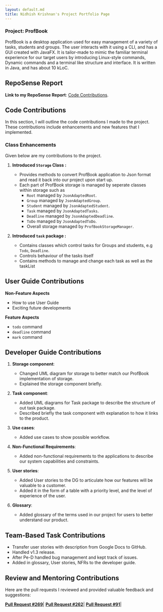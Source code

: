 ```yaml
---
layout: default.md
title: Nidhish Krishnan's Project Portfolio Page
---
```


### Project: ProfBook

ProfBook is a desktop application used for easy management of a variety of tasks, students and groups.
The user interacts with it using a CLI, and has a GUI created with JavaFX. It is tailor-made to mimic the familiar terminal experience for our target users by introducing Linux-style commands, Dynamic commands and a terminal like structure and interface. It is written in Java, and has about 10 kLoC.

## RepoSense Report

**Link to my RepoSense Report**: 
[Code Contributions](https://nus-cs2103-ay2324s1.github.io/tp-dashboard/?search=Nid21cs&breakdown=false&sort=groupTitle%20dsc&sortWithin=title&since=2023-09-22&timeframe=commit&mergegroup=&groupSelect=groupByRepos).

## Code Contributions

In this section, I will outline the code contributions I made to the project. These contributions include enhancements
and new features that I implemented.

### Class Enhancements

Given below are my contributions to the project.

1. **Introduced `Storage` Class :**
   
    - Provides methods to convert ProfBook application to Json format and read it back into our project upon start up.
    - Each part of ProfBook storage is managed by seperate classes within storage such as
      - `Root` managed by `JsonAdaptedRoot`.
      - `Group` managed by `JsonAdaptedGroup`.
      - `Student` managed by `JsonAdaptedStudent`.
      - `Task` managed by `JsonAdaptedTasks`.
      - `Deadline` managed by `JsonAdaptedDeadline`.
      - `ToDo` managed by `JsonAdaptedToDo`.
      - Overall storage managed by `ProfBookStorageManager`.

2. **Introduced `task` package :**
   
   - Contains classes which control tasks for Groups and students, e.g `Todo`, `Deadline`.
   - Controls behaviour of the tasks itself
   - Contains methods to manage and change each task as well as the taskList

## User Guide Contributions
**Non-Feature Aspects**

  - How to use User Guide  
  - Exciting future developments

**Feature Aspects**

- `todo` command 
- `deadline` command 
- `mark` command
## Developer Guide Contributions

1. **Storage component**:
   - Changed UML diagram for storage to better match our ProfBook implementation of storage.
   - Explained the storage component briefly.
   
2. **Task component**:
   - Added UML diagrams for Task package to describe the structure of out task package.
   - Described briefly the task component with explanation to how it links to the product.
   
3. **Use cases**:
   - Added use cases to show possible workflow.

4. **Non-Functional Requirements**:
   - Added non-functional requirements to the applications to describe our system capabilities and constraints.

5. **User stories**:
   - Added User stories to the DG to articulate how our features will be valuable to a customer.
   - Added it in the form of a table with a priority level, and the level of experience of the user.

6. **Glossary**:
   - Added glossary of the terms used in our project for users to better understand our product.

## Team-Based Task Contributions

* Transfer user stories with description from Google Docs to GitHub.
* Handled v1.3 release.
* After Pe-D handled bug management and kept track of issues.
* Added in glossary, User stories, NFRs to the developer  guide.

## Review and Mentoring Contributions

Here are the pull requests I reviewed and provided valuable feedback and suggestions:

**[Pull Request #269](https://github.com/AY2324S1-CS2103T-W15-2/tp/pull/269)**|
**[Pull Request #262](https://github.com/AY2324S1-CS2103T-W15-2/tp/pull/262)**|
**[Pull Request #91](https://github.com/AY2324S1-CS2103T-W15-2/tp/pull/91)**|
